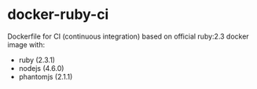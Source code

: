 # docker-ruby-ci

Dockerfile for CI (continuous integration) based on official ruby:2.3 docker image with:

* ruby (2.3.1)
* nodejs (4.6.0)
* phantomjs (2.1.1)